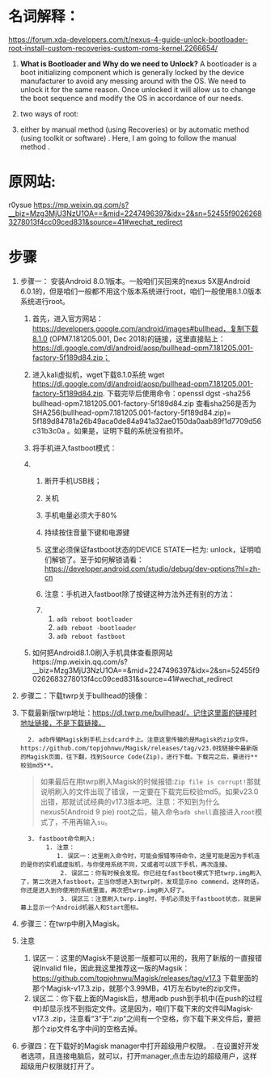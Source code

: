 # 名词解释：
https://forum.xda-developers.com/t/nexus-4-guide-unlock-bootloader-root-install-custom-recoveries-custom-roms-kernel.2266654/
  1. **What is Bootloader and Why do we need to Unlock?**
     A bootloader is a boot initializing component which is generally locked by the device manufacturer to avoid any messing around with the OS. We need to unlock it for the same reason. Once unlocked it will allow us to change the boot sequence and modify the OS in accordance of our needs.

  2. two ways of root:

  3. either by manual method (using Recoveries) or by automatic method (using toolkit or software) . Here, I am going to follow the manual method  .

# 原网站:
r0ysue https://mp.weixin.qq.com/s?__biz=Mzg3MjU3NzU1OA==&mid=2247496397&idx=2&sn=52455f90262683278013f4cc09ced831&source=41#wechat_redirect

# 步骤
1. 步骤一： 安装Android 8.0.1版本。一般咱们买回来的nexus 5X是Android 6.0.1的，但是咱们一般都不用这个版本系统进行root，咱们一般使用8.1.0版本系统进行root。

   1. 首先，进入官方网站：https://developers.google.com/android/images#bullhead，复制下载8.1.0 (OPM7.181205.001, Dec 2018)的链接，这里直接贴上：https://dl.google.com/dl/android/aosp/bullhead-opm7.181205.001-factory-5f189d84.zip；

    2. 进入kali虚拟机，wget下载8.1.0系统 wget https://dl.google.com/dl/android/aosp/bullhead-opm7.181205.001-factory-5f189d84.zip. 下载完毕后使用命令：openssl dgst -sha256 bullhead-opm7.181205.001-factory-5f189d84.zip   查看sha256是否为 SHA256(bullhead-opm7.181205.001-factory-5f189d84.zip)= 5f189d84781a26b49aca0de84a941a32ae0150da0aab89f1d7709d56c31b3c0a 。如果是，证明下载的系统没有损坏。

     3. 将手机进入fastboot模式：

     4. 1. 断开手机USB线；

        2. 关机

        3. 手机电量必须大于80%

        4. 持续按住音量下键和电源键

        5. 这里必须保证fastboot状态的DEVICE STATE一栏为: unlock，证明咱们解锁了。至于如何解锁请看：https://developer.android.com/studio/debug/dev-options?hl=zh-cn

        6. 注意：手机进入fastboot除了按键这种方法外还有别的方法：

        7. 1. ``adb reboot bootloader``
           2. ``adb reboot -bootloader``
           3. ``adb reboot fastboot``

     5. 如何把Android8.1.0刷入手机具体查看原网站https://mp.weixin.qq.com/s?__biz=Mzg3MjU3NzU1OA==&mid=2247496397&idx=2&sn=52455f90262683278013f4cc09ced831&source=41#wechat_redirect

  2. 步骤二：下载twrp关于bullhead的镜像：

   3. 下载最新版twrp地址：https://dl.twrp.me/bullhead/，记住这里面的链接时地址链接，不是下载链接。

            2. adb传输Magisk到手机上sdcard卡上。注意这里传输的是Magisk的zip文件。https://github.com/topjohnwu/Magisk/releases/tag/v23.0找链接中最新版的Magisk页面，往下翻，找到Source Code(Zip)，进行下载。下载完之后，要进行**校验md5**。

         >如果最后在用twrp刷入Magisk的时候报错:``Zip file is corrupt!``那就说明刷入的文件出现了错误，一定要在下载完后校验md5。如果v23.0出错，那就试试经典的v17.3版本吧。注意：不知到为什么nexus5(Android 9 pie) root之后，输入命令``adb shell``直接进入``root``模式了，不用再输入``su``。

            3. fastboot命令刷入:
                 1. 注意：
                    1. 误区一：这里刷入命令时，可能会报错等待命令，这里可能是因为手机连的是你的实机或虚拟机，与你使用系统不同，又或者可以拔下手机，再次连接。
                     2. 误区二：你有时候会发现。你已经在fastboot模式下把twrp.img刷入了，第二次进入fastboot，正当你想进入到twrp时，发现显示no commend，这样的话，你还是进入到你使用的系统里面，再次把twrp.img刷入好了。
                     3. 误区三：注意刷入twrp.img时，手机必须处于fastboot状态，就是屏幕上显示一个Android机器人和Start图标。

  4. 步骤三：在twrp中刷入Magisk。
  5. 注意 
        1. 误区一：这里的Magisk不是说那一版都可以用的，我用了新版的一直报错说Invalid file，因此我这里推荐这一版的Magsik：https://github.com/topjohnwu/Magisk/releases/tag/v17.3 下载里面的那个Magisk-v17.3.zip，就那个3.99MB，41万左右byte的zip文件。
        2. 误区二：你下载上面的Magisk后，想用adb push到手机中(在push的过程中)却显示找不到指定文件。这是因为，咱们下载下来的文件叫Magisk-v17.3 .zip，注意看“3”于“.zip”之间有一个空格，你下载下来文件后，要把那个zip文件名字中间的空格去掉。

  6. 步骤四：在下载好的Magisk manager中打开超级用户权限。
     . 在设置好开发者选项，且连接电脑后，就可以，打开manager,点击左边的超级用户，这样超级用户权限就打开了。
